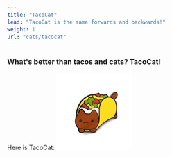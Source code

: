 ```yaml
---
title: "TacoCat"
lead: "TacoCat is the same forwards and backwards!"
weight: 1
url: "cats/tacocat"
---
```


### What's better than tacos and cats? TacoCat!

Here is TacoCat:
![TacoCat](tacocat.jpeg)
